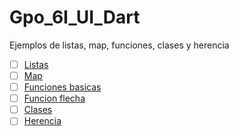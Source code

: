 # Gpo_6I_UI_Dart
Ejemplos de listas, map, funciones, clases y herencia
- [ ] [Listas](https://dartpad.dartlang.org/97bc300cae57872ec3f2786b2ac1bc93)
- [ ] [Map](https://dartpad.dartlang.org/b774891da8c05f247bb920556a9fa5fb)
- [ ] [Funciones basicas](https://dartpad.dartlang.org/)
- [ ] [Funcion flecha](https://dartpad.dartlang.org/)
- [ ] [Clases](https://dartpad.dartlang.org/)
- [ ] [Herencia](https://dartpad.dartlang.org/)
